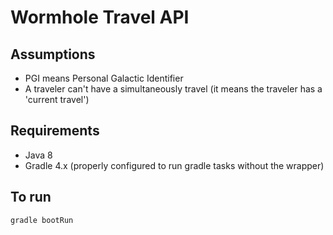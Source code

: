 # Wormhole Travel API

## Assumptions
* PGI means Personal Galactic Identifier
* A traveler can't have a simultaneously travel
(it means the traveler has a 'current travel')

## Requirements
* Java 8
* Gradle 4.x (properly configured
    to run gradle tasks without the wrapper)

## To run
```gradle bootRun```